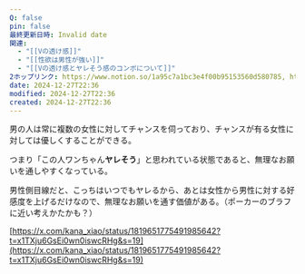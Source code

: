 ```yaml
---
Q: false
pin: false
最終更新日時: Invalid date
関連:
  - "[[Vの透け感]]"
  - "[[性欲は男性が強い]]"
  - "[[Vの透け感とヤレそう感のコンボについて]]"
2ホップリンク: https://www.notion.so/1a95c7a1bc3e4f00b95153560d580785, https://www.notion.so/cb62526daab3420a97c78767f20402b4,https://www.notion.so/85eac059191e4a50bcea422b20b20e22, https://www.notion.so/cb62526daab3420a97c78767f20402b4,https://www.notion.so/0d7977f694d34f958eb321532776db33, https://www.notion.so/51fa350dcb274b46b5e54ec8cbffeac0, https://www.notion.so/cb62526daab3420a97c78767f20402b4
date: 2024-12-27T22:36
modified: 2024-12-27T22:36
created: 2024-12-27T22:36
---
```

男の人は常に複数の女性に対してチャンスを伺っており、チャンスが有る女性に対しては優しくすることができる。

つまり「この人ワンちゃん**ヤレそう**」と思われている状態であると、無理なお願いを通しやすくなっている。

男性側目線だと、こっちはいつでもヤレるから、あとは女性から男性に対する好感度を上げるだけなので、無理なお願いを通す価値がある。（ポーカーのブラフに近い考えかたかも？）

  

  

[https://x.com/kana_xiao/status/1819651775491985642?t=x1TXju6GsEi0wn0iswcRHg&s=19](https://x.com/kana_xiao/status/1819651775491985642?t=x1TXju6GsEi0wn0iswcRHg&s=19)